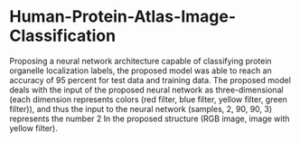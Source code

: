 # Human-Protein-Atlas-Image-Classification
Proposing a neural network architecture capable of classifying protein organelle localization labels, the proposed model was able to reach an accuracy of 95 percent for test data and training data. The proposed model deals with the input of the proposed neural network as three-dimensional (each dimension represents colors (red filter, blue filter, yellow filter, green filter)), and thus the input to the neural network (samples, 2, 90, 90, 3) represents the number 2 In the proposed structure (RGB image, image with yellow filter).
